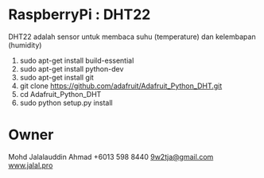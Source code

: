 # RaspberryPi : DHT22
DHT22 adalah sensor untuk membaca suhu (temperature) dan kelembapan (humidity)
1. sudo apt-get install build-essential
2. sudo apt-get install python-dev
3. sudo apt-get install git
4. git clone https://github.com/adafruit/Adafruit_Python_DHT.git
5. cd Adafruit_Python_DHT
6. sudo python setup.py install

# Owner
Mohd Jalalauddin Ahmad 
+6013 598 8440 
9w2tja@gmail.com 
www.jalal.pro
